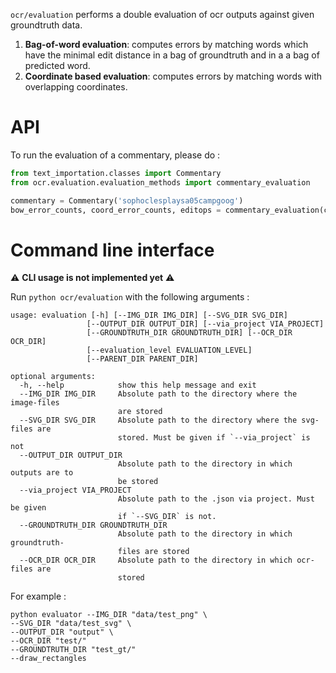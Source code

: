 `ocr/evaluation` performs a double evaluation of ocr outputs against given groundtruth data. 

1. **Bag-of-word evaluation**: computes errors by matching words which have the minimal edit distance in a bag of groundtruth and in a a bag of predicted word. 
2. **Coordinate based evaluation**: computes errors by matching words with overlapping coordinates.


# API

To run the evaluation of a commentary, please do : 

```python
from text_importation.classes import Commentary
from ocr.evaluation.evaluation_methods import commentary_evaluation 

commentary = Commentary('sophoclesplaysa05campgoog')
bow_error_counts, coord_error_counts, editops = commentary_evaluation(commentary)
```


# Command line interface

⚠️ **CLI usage is not implemented yet** ⚠️

Run `python ocr/evaluation` with the following arguments : 

```shell script
usage: evaluation [-h] [--IMG_DIR IMG_DIR] [--SVG_DIR SVG_DIR]
                 [--OUTPUT_DIR OUTPUT_DIR] [--via_project VIA_PROJECT]
                 [--GROUNDTRUTH_DIR GROUNDTRUTH_DIR] [--OCR_DIR OCR_DIR]
                 [--evaluation_level EVALUATION_LEVEL]
                 [--PARENT_DIR PARENT_DIR]

optional arguments:
  -h, --help            show this help message and exit
  --IMG_DIR IMG_DIR     Absolute path to the directory where the image-files
                        are stored
  --SVG_DIR SVG_DIR     Absolute path to the directory where the svg-files are
                        stored. Must be given if `--via_project` is not
  --OUTPUT_DIR OUTPUT_DIR
                        Absolute path to the directory in which outputs are to
                        be stored
  --via_project VIA_PROJECT
                        Absolute path to the .json via project. Must be given
                        if `--SVG_DIR` is not.
  --GROUNDTRUTH_DIR GROUNDTRUTH_DIR
                        Absolute path to the directory in which groundtruth-
                        files are stored
  --OCR_DIR OCR_DIR     Absolute path to the directory in which ocr-files are
                        stored
```

For example : 
```
python evaluator --IMG_DIR "data/test_png" \
--SVG_DIR "data/test_svg" \
--OUTPUT_DIR "output" \
--OCR_DIR "test/"
--GROUNDTRUTH_DIR "test_gt/"
--draw_rectangles
```